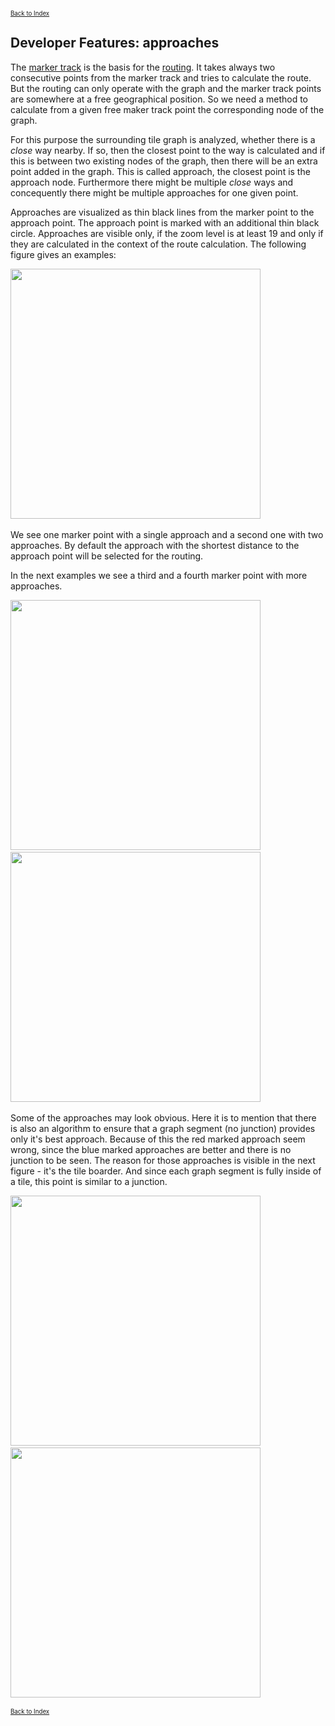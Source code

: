 <small><small>[Back to Index](../../../index.md)</small></small>

## Developer Features: approaches

The [marker track](../../MainTrackFeatures/MarkerTrack/markertrack.md) is the basis for the 
[routing](../../MainTrackFeatures/Routing/routing.md). It takes always two
consecutive points from the marker track and tries to calculate the route. 
But the routing can only operate with the graph and the marker track points are somewhere at a 
free geographical position. So we need a method to calculate from a given free maker track point
the corresponding node of the graph.

For this purpose the surrounding tile graph is analyzed, whether there is a *close* way nearby.
If so, then the closest point to the way is calculated and if this is between two existing nodes of the graph,
then there will be an extra point added in the graph. This is called approach, the closest point is the approach node.
Furthermore there might be multiple *close* ways and concequently there might be multiple approaches for one given point.

Approaches are visualized as thin black lines from the marker point to the approach point. The approach point is marked with an
additional thin black circle. Approaches are visible only, if the zoom level is at least 19 and only if they are calculated 
in the context of the route calculation. The following figure gives an examples:
 
<img src="./approach1.png" width="400" />&nbsp;

We see one marker point with a single approach and a second one with two approaches. By default the approach with the shortest distance
to the approach point will be selected for the routing. 

In the next examples we see a third and a fourth marker point with more approaches. 
 
<img src="./approach2.png" width="400" />&nbsp;
<img src="./approach3.png" width="400" />&nbsp;

Some of the approaches may look obvious. Here it is to mention that there is also an algorithm to 
ensure that a graph segment (no junction) provides only it's best approach. Because of this the 
red marked approach seem wrong, since the blue marked approaches
are better and there is no junction to be seen. The reason for those approaches is visible in the next figure - it's the tile boarder.
And since each graph segment is fully inside of a tile, this point is similar to  a junction. 

<img src="./approach3a.png" width="400" />&nbsp;
<img src="./approach4.png" width="400" />&nbsp;

<small><small>[Back to Index](../../../index.md)</small></small>